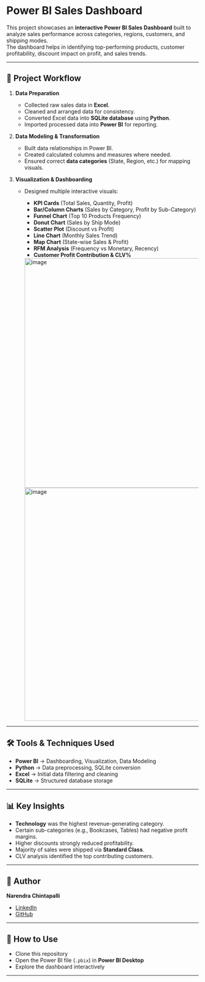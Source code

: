 # Power BI Sales Dashboard

This project showcases an **interactive Power BI Sales Dashboard** built to analyze sales performance across categories, regions, customers, and shipping modes.  
The dashboard helps in identifying top-performing products, customer profitability, discount impact on profit, and sales trends.

---

## 🚀 Project Workflow
1. **Data Preparation**
   - Collected raw sales data in **Excel**.  
   - Cleaned and arranged data for consistency.  
   - Converted Excel data into **SQLite database** using **Python**.  
   - Imported processed data into **Power BI** for reporting.  

2. **Data Modeling & Transformation**
   - Built data relationships in Power BI.  
   - Created calculated columns and measures where needed.  
   - Ensured correct **data categories** (State, Region, etc.) for mapping visuals.  

3. **Visualization & Dashboarding**
   - Designed multiple interactive visuals:  
     - **KPI Cards** (Total Sales, Quantity, Profit)  
     - **Bar/Column Charts** (Sales by Category, Profit by Sub-Category)  
     - **Funnel Chart** (Top 10 Products Frequency)  
     - **Donut Chart** (Sales by Ship Mode)  
     - **Scatter Plot** (Discount vs Profit)  
     - **Line Chart** (Monthly Sales Trend)  
     - **Map Chart** (State-wise Sales & Profit)  
     - **RFM Analysis** (Frequency vs Monetary, Recency)  
     - **Customer Profit Contribution & CLV%**
    
     <img width="1128" height="602" alt="image" src="https://github.com/user-attachments/assets/1792344b-2895-41db-ae70-ff19c94ecfb6" />
     <img width="1132" height="611" alt="image" src="https://github.com/user-attachments/assets/8dd8ebf2-be60-4108-8748-45ab43fc7658" />



---

## 🛠️ Tools & Techniques Used
- **Power BI** → Dashboarding, Visualization, Data Modeling  
- **Python** → Data preprocessing, SQLite conversion  
- **Excel** → Initial data filtering and cleaning  
- **SQLite** → Structured database storage  

---

## 📊 Key Insights
- **Technology** was the highest revenue-generating category.  
- Certain sub-categories (e.g., Bookcases, Tables) had negative profit margins.  
- Higher discounts strongly reduced profitability.  
- Majority of sales were shipped via **Standard Class**.  
- CLV analysis identified the top contributing customers.  

---

## 👤 Author
**Narendra Chintapalli**  
- [LinkedIn](https://www.linkedin.com/in/narendra27)  
- [GitHub](https://github.com/NarendraChintapalli)
  
---

## 📌 How to Use
- Clone this repository  
- Open the Power BI file (`.pbix`) in **Power BI Desktop**  
- Explore the dashboard interactively  

---
